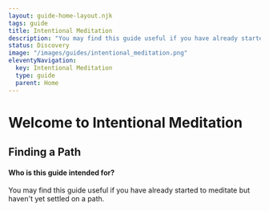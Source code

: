 ```yaml
---
layout: guide-home-layout.njk
tags: guide
title: Intentional Meditation
description: "You may find this guide useful if you have already started to meditate but haven't yet settled on a path."
status: Discovery
image: "/images/guides/intentional_meditation.png"
eleventyNavigation:
  key: Intentional Meditation
  type: guide
  parent: Home
---
```


<h1>Welcome to Intentional Meditation</h1>

<h2>Finding a Path</h2>

<div class="alert alert-secondary">
    <h4>Who is this guide intended for?</h4>
    <p>You may find this guide useful if you have already started to meditate but haven't yet settled on a path.</p>
</div>

